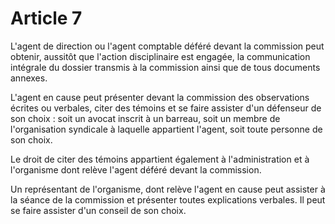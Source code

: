 # Article 7

L'agent de direction ou l'agent comptable déféré devant la commission peut obtenir, aussitôt que l'action disciplinaire est engagée, la communication intégrale du dossier transmis à la commission ainsi que de tous documents annexes.

L'agent en cause peut présenter devant la commission des observations écrites ou verbales, citer des témoins et se faire assister d'un défenseur de son choix : soit un avocat inscrit à un barreau, soit un membre de l'organisation syndicale à laquelle appartient l'agent, soit toute personne de son choix.

Le droit de citer des témoins appartient également à l'administration et à l'organisme dont relève l'agent déféré devant la commission.

Un représentant de l'organisme, dont relève l'agent en cause peut assister à la séance de la commission et présenter toutes explications verbales. Il peut se faire assister d'un conseil de son choix.
